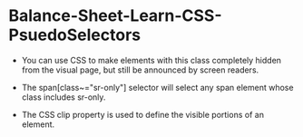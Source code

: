 # Balance-Sheet-Learn-CSS-PsuedoSelectors


* You can use CSS to make elements with this class completely hidden from the visual page, but still be announced by screen readers.

* The span[class~="sr-only"] selector will select any span element whose class includes sr-only.

* The CSS clip property is used to define the visible portions of an element.


